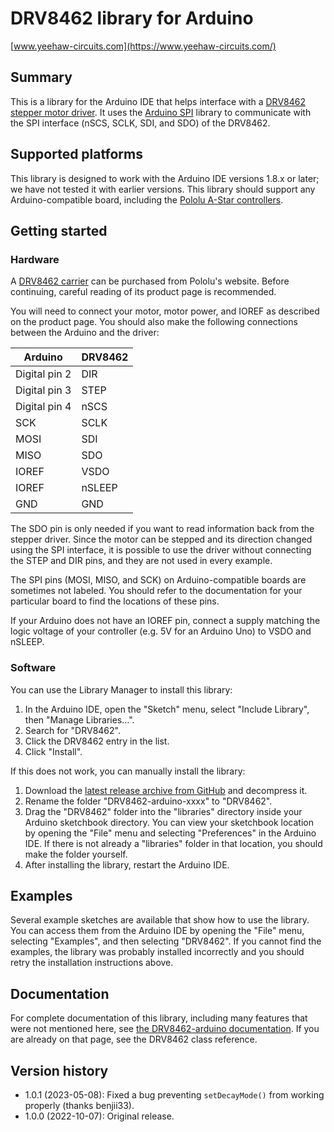 # DRV8462 library for Arduino

[www.yeehaw-circuits.com](https://www.yeehaw-circuits.com/)

## Summary

This is a library for the Arduino IDE that helps interface with a [DRV8462
stepper motor driver][DRV8462].  It uses the [Arduino SPI][spi] library to
communicate with the SPI interface (nSCS, SCLK, SDI, and SDO) of the DRV8462.

## Supported platforms

This library is designed to work with the Arduino IDE versions 1.8.x or later;
we have not tested it with earlier versions.  This library should support any
Arduino-compatible board, including the [Pololu A-Star controllers][a-star].

## Getting started

### Hardware

A [DRV8462 carrier][DRV8462] can be purchased from Pololu's website.  Before
continuing, careful reading of its product page is recommended.

You will need to connect your motor, motor power, and IOREF as described on the
product page.  You should also make the following connections between the
Arduino and the driver:

| Arduino       | DRV8462 |
|---------------|----------|
| Digital pin 2 | DIR      |
| Digital pin 3 | STEP     |
| Digital pin 4 | nSCS     |
| SCK           | SCLK     |
| MOSI          | SDI      |
| MISO          | SDO      |
| IOREF         | VSDO     |
| IOREF         | nSLEEP   |
| GND           | GND      |

The SDO pin is only needed if you want to read information back from the
stepper driver.  Since the motor can be stepped and its direction changed using
the SPI interface, it is possible to use the driver without connecting the STEP
and DIR pins, and they are not used in every example.

The SPI pins (MOSI, MISO, and SCK) on Arduino-compatible boards are sometimes
not labeled.  You should refer to the documentation for your particular board
to find the locations of these pins.

If your Arduino does not have an IOREF pin, connect a supply matching the logic
voltage of your controller (e.g. 5V for an Arduino Uno) to VSDO and nSLEEP.

### Software

You can use the Library Manager to install this library:

1. In the Arduino IDE, open the "Sketch" menu, select "Include Library", then
   "Manage Libraries...".
2. Search for "DRV8462".
3. Click the DRV8462 entry in the list.
4. Click "Install".

If this does not work, you can manually install the library:

1. Download the [latest release archive from GitHub][github] and decompress it.
2. Rename the folder "DRV8462-arduino-xxxx" to "DRV8462".
3. Drag the "DRV8462" folder into the "libraries" directory inside your Arduino
   sketchbook directory.  You can view your sketchbook location by opening the
   "File" menu and selecting "Preferences" in the Arduino IDE.  If there is not
   already a "libraries" folder in that location, you should make the folder
   yourself.
4. After installing the library, restart the Arduino IDE.

## Examples

Several example sketches are available that show how to use the library. You
can access them from the Arduino IDE by opening the "File" menu, selecting
"Examples", and then selecting "DRV8462". If you cannot find the examples, the
library was probably installed incorrectly and you should retry the installation
instructions above.

## Documentation

For complete documentation of this library, including many features that were
not mentioned here, see [the DRV8462-arduino documentation][doc].  If you are
already on that page, see the DRV8462 class reference.

## Version history

* 1.0.1 (2023-05-08): Fixed a bug preventing `setDecayMode()` from working properly (thanks benjii33).
* 1.0.0 (2022-10-07): Original release.

[a-star]: https://www.pololu.com/a-star
[doc]: https://pololu.github.io/DRV8462-arduino/
[github]: https://github.com/pololu/DRV8462-arduino/releases
[DRV8462]: https://www.pololu.com/product/3766
[spi]: http://www.arduino.cc/en/Reference/SPI
